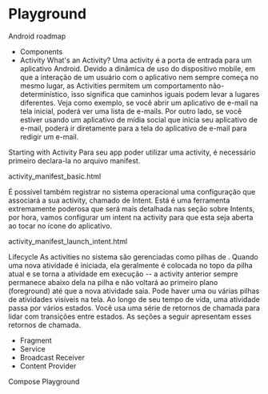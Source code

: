 #

# Playground
Android roadmap
- Components
- Activity
What's an Activity?
Uma activity é a porta de entrada para um aplicativo Android. Devido a dinâmica de uso do dispositivo mobile, em que a interação de um usuário com o aplicativo nem sempre começa no mesmo lugar, as Activities permitem um comportamento não-determinístico, isso significa que caminhos iguais podem levar a lugares diferentes. Veja como exemplo, se você abrir um aplicativo de e-mail na tela inicial, poderá ver uma lista de e-mails. Por outro lado, se você estiver usando um aplicativo de mídia social que inicia seu aplicativo de e-mail, poderá ir diretamente para a tela do aplicativo de e-mail para redigir um e-mail.

Starting with Activity
Para seu app poder utilizar uma activity, é necessário primeiro declara-la no arquivo manifest.

activity_manifest_basic.html

É possível também registrar no sistema operacional uma configuração que associará a sua activity, chamado de Intent. Está é uma ferramenta extremamente poderosa que será mais detalhada nas seção sobre Intents, por hora, vamos configurar um intent na activity para que esta seja aberta ao tocar no ícone do aplicativo.

activity_manifest_launch_intent.html

Lifecycle
As activities no sistema são gerenciadas como pilhas de <Activity>. Quando uma nova atividade é iniciada, ela geralmente é colocada no topo da pilha atual e se torna a atividade em execução -- a activity anterior sempre permanece abaixo dela na pilha e não voltará ao primeiro plano (foreground) até que a nova atividade saia. Pode haver uma ou várias pilhas de atividades visíveis na tela. Ao longo de seu tempo de vida, uma atividade passa por vários estados. Você usa uma série de retornos de chamada para lidar com transições entre estados. As seções a seguir apresentam esses retornos de chamada.


- Fragment
- Service
- Broadcast Receiver
- Content Provider


Compose Playground


